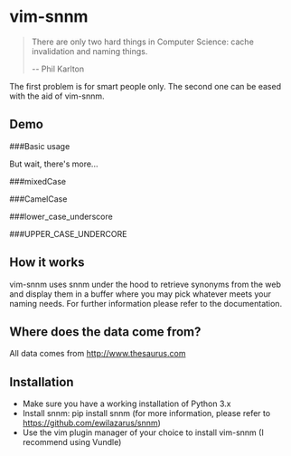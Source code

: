 vim-snnm
========

> There are only two hard things in Computer Science: cache invalidation and naming things.
>
> -- Phil Karlton

The first problem is for smart people only. The second one can be eased with the aid of vim-snnm.

Demo
----
###Basic usage



But wait, there's more...

###mixedCase

###CamelCase

###lower_case_underscore

###UPPER_CASE_UNDERCORE

How it works
------------
vim-snnm uses snnm under the hood to retrieve synonyms from the web and display them in a buffer where you may pick whatever meets your naming needs. For further information please refer to the documentation.

Where does the data come from?
------------------------------
All data comes from http://www.thesaurus.com

Installation
------------
* Make sure you have a working installation of Python 3.x
* Install snnm: pip install snnm (for more information, please refer to https://github.com/ewilazarus/snnm)
* Use the vim plugin manager of your choice to install vim-snnm (I recommend using Vundle)

